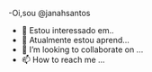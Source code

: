 



-Oi,sou @janahsantos
 - 👀 Estou interessado em..
- 🌱 Atualmente estou aprend...
- 💞️ I’m looking to collaborate on ...
- 📫 How to reach me ...

<!---
janahsantos/janahsantos is a ✨ special ✨ repository because its `README.md` (this file) appears on your GitHub profile.
You can click the Preview link to take a look at your changes.
--->
